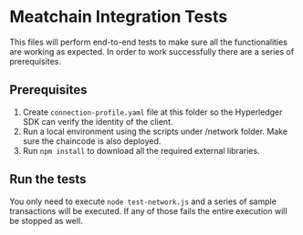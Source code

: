 # Meatchain Integration Tests

This files will perform end-to-end tests to make sure all the functionalities are working as expected.
In order to work successfully there are a series of prerequisites.

## Prerequisites
1. Create `connection-profile.yaml` file at this folder so the Hyperledger SDK can verify the identity of the client.
2. Run a local environment using the scripts under /network folder. Make sure the chaincode is also deployed.
3. Run `npm install` to download all the required external libraries.

## Run the tests
You only need to execute `node test-network.js` and a series of sample transactions will be executed. If any of those fails the entire execution will be stopped as well.